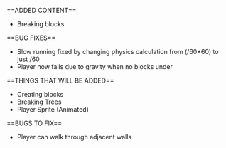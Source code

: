 ==ADDED CONTENT==
- Breaking blocks

==BUG FIXES==
- Slow running fixed by changing physics calculation from (/60*60) to just /60
- Player now falls due to gravity when no blocks under

==THINGS THAT WILL BE ADDED==
- Creating blocks
- Breaking Trees
- Player Sprite (Animated)

==BUGS TO FIX==
- Player can walk through adjacent walls
